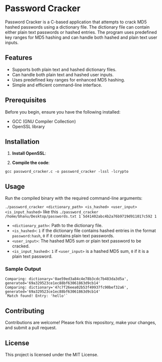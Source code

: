 # Password Cracker

Password Cracker is a C-based application that attempts to crack MD5 hashed passwords using a dictionary file. The dictionary file can contain either plain text passwords or hashed entries. The program uses predefined key ranges for MD5 hashing and can handle both hashed and plain text user inputs.

## Features

- Supports both plain text and hashed dictionary files.
- Can handle both plain text and hashed user inputs.
- Uses predefined key ranges for enhanced MD5 hashing.
- Simple and efficient command-line interface.

## Prerequisites

Before you begin, ensure you have the following installed:

- GCC (GNU Compiler Collection)
- OpenSSL library

## Installation

1. **Install OpenSSL**:

2. **Compile the code**:

`gcc password_cracker.c -o password_cracker -lssl -lcrypto`

## Usage

Run the compiled binary with the required command-line arguments:


`./password_cracker <dictionary_path> <is_hashed> <user_input> <is_input_hashed>`
like this
`./password_cracker /home/bhanu/Desktop/passwords.txt 1 5d41402abc4b2a76b9719d911017c592 1`

- `<dictionary_path>`: Path to the dictionary file.
- `<is_hashed>`: `1` if the dictionary file contains hashed entries in the format `password:hash`, `0` if it contains plain text passwords.
- `<user_input>`: The hashed MD5 sum or plain text password to be cracked.
- `<is_input_hashed>`: `1` if `<user_input>` is a hashed MD5 sum, `0` if it is a plain text password.



### Sample Output

```
Comparing: dictionary='0ae59ed3a84c4e78b3cdc7b483da3d5a', generated='69a329523ce1ec88bf63061863d9cb14'
Comparing: dictionary='47c7f26eea02b53f49937fc90bef32a6', generated='69a329523ce1ec88bf63061863d9cb14'
`Match found! Entry: 'hello'`
```

## Contributing

Contributions are welcome! Please fork this repository, make your changes, and submit a pull request.

## License

This project is licensed under the MIT License.

